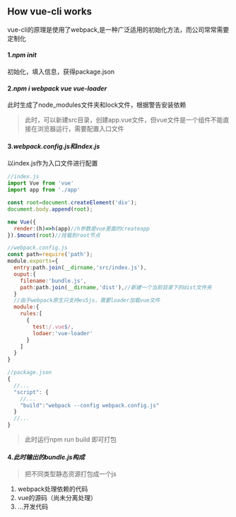 ## How vue-cli works
vue-cli的原理是使用了webpack,是一种广泛适用的初始化方法，而公司常常需要定制化

#### 1.*npm init*
初始化，填入信息，获得package.json
#### 2.*npm i webpack vue vue-loader*
此时生成了node_modules文件夹和lock文件，根据警告安装依赖

> 此时，可以新建src目录，创建app.vue文件，但vue文件是一个组件不能直接在浏览器运行，需要配置入口文件
#### 3.*webpack.config.js和index.js*
以index.js作为入口文件进行配置
```JavaScript
//index.js
import Vue from 'vue'
import app from './app'

const root=document.createElement('div');
document.body.append(root);

new Vue({
  render:(h)=>h(app)//h参数是vue里面的createapp
}).$mount(root)//挂载到root节点
```
```JavaScript
//webpack.config.js
const path=require('path');
module.exports={
  entry:path.join(__dirname,'src/index.js'),
  ouput:{
    filename:'bundle.js',
    path:path.join(__dirname,'dist'),//新建一个当前目录下的dist文件夹
  }
  //由于webpack原生只支持es5js，需要loader加载vue文件
  module:{
    rules:[
      {
        test:/.vue$/,
        lodaer:'vue-loader'
      }
    ]
  }
}
```
```JavaScript
//package.json
{
  //...
  "script": {
    //...
    "build":"webpack --config webpack.config.js"
  }
  //...
}
```
> 此时运行npm run build 即可打包

#### 4.*此时输出的bundle.js构成*
> 把不同类型静态资源打包成一个js
1. webpack处理依赖的代码
2. vue的源码（尚未分离处理）
3. ...开发代码
